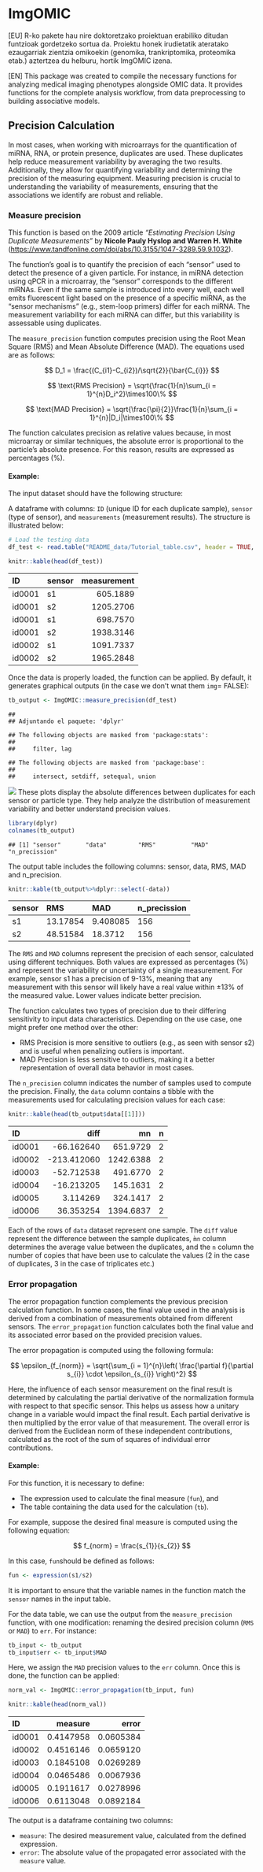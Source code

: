 ImgOMIC
================

\[EU\] R-ko pakete hau nire doktoretzako proiektuan erabiliko ditudan
funtzioak gordetzeko sortua da. Proiektu honek irudietatik ateratako
ezaugarriak zientzia omikoekin (genomika, trankriptomika, proteomika
etab.) aztertzea du helburu, hortik ImgOMIC izena.

\[EN\] This package was created to compile the necessary functions for
analyzing medical imaging phenotypes alongside OMIC data. It provides
functions for the complete analysis workflow, from data preprocessing to
building associative models.

## Precision Calculation

In most cases, when working with microarrays for the quantification of
miRNA, RNA, or protein presence, duplicates are used. These duplicates
help reduce measurement variability by averaging the two results.
Additionally, they allow for quantifying variability and determining the
precision of the measuring equipment. Measuring precision is crucial to
understanding the variability of measurements, ensuring that the
associations we identify are robust and reliable.

### Measure precision

This function is based on the 2009 article *“Estimating Precision Using
Duplicate Measurements”* by **Nicole Pauly Hyslop and Warren H. White**
(<https://www.tandfonline.com/doi/abs/10.3155/1047-3289.59.9.1032>).

The function’s goal is to quantify the precision of each “sensor” used
to detect the presence of a given particle. For instance, in miRNA
detection using qPCR in a microarray, the “sensor” corresponds to the
different miRNAs. Even if the same sample is introduced into every well,
each well emits fluorescent light based on the presence of a specific
miRNA, as the “sensor mechanisms” (e.g., stem-loop primers) differ for
each miRNA. The measurement variability for each miRNA can differ, but
this variability is assessable using duplicates.

The `measure_precision` function computes precision using the Root Mean
Square (RMS) and Mean Absolute Difference (MAD). The equations used are
as follows:

$$
D_1 = \frac{(C_{i1}-C_{i2})/\sqrt{2}}{\bar{C_{i}}}
$$

$$
\text{RMS Precision} = \sqrt{\frac{1}{n}\sum_{i = 1}^{n}D_i^2}\times100\%
$$

$$
\text{MAD Precision} = \sqrt{\frac{\pi}{2}}\frac{1}{n}\sum_{i = 1}^{n}|D_i|\times100\%
$$

The function calculates precision as relative values because, in most
microarray or similar techniques, the absolute error is proportional to
the particle’s absolute presence. For this reason, results are expressed
as percentages (%).

#### Example:

The input dataset should have the following structure:

A dataframe with columns: `ID` (unique ID for each duplicate sample),
`sensor` (type of sensor), and `measurements` (measurement results). The
structure is illustrated below:

``` r
# Load the testing data
df_test <- read.table("README_data/Tutorial_table.csv", header = TRUE, sep = ",")

knitr::kable(head(df_test))
```

| ID     | sensor | measurement |
|:-------|:-------|------------:|
| id0001 | s1     |    605.1889 |
| id0001 | s2     |   1205.2706 |
| id0001 | s1     |    698.7570 |
| id0001 | s2     |   1938.3146 |
| id0002 | s1     |   1091.7337 |
| id0002 | s2     |   1965.2848 |

Once the data is properly loaded, the function can be applied. By
default, it generates graphical outputs (in the case we don’t wnat them
`img`= FALSE):

``` r
tb_output <- ImgOMIC::measure_precision(df_test)
```

    ## 
    ## Adjuntando el paquete: 'dplyr'

    ## The following objects are masked from 'package:stats':
    ## 
    ##     filter, lag

    ## The following objects are masked from 'package:base':
    ## 
    ##     intersect, setdiff, setequal, union

![](README_files/figure-gfm/unnamed-chunk-2-1.png)<!-- --> These plots
display the absolute differences between duplicates for each sensor or
particle type. They help analyze the distribution of measurement
variability and better understand precision values.

``` r
library(dplyr)
colnames(tb_output)
```

    ## [1] "sensor"       "data"         "RMS"          "MAD"          "n_precission"

The output table includes the following columns: sensor, data, RMS, MAD
and n_precision.

``` r
knitr::kable(tb_output%>%dplyr::select(-data))
```

| sensor | RMS      | MAD      | n_precission |
|:-------|:---------|:---------|:-------------|
| s1     | 13.17854 | 9.408085 | 156          |
| s2     | 48.51584 | 18.3712  | 156          |

The `RMS` and `MAD` columns represent the precision of each sensor,
calculated using different techniques. Both values are expressed as
percentages (%) and represent the variability or uncertainty of a single
measurement. For example, sensor s1 has a precision of 9-13%, meaning
that any measurement with this sensor will likely have a real value
within ±13% of the measured value. Lower values indicate better
precision.

The function calculates two types of precision due to their differing
sensitivity to input data characteristics. Depending on the use case,
one might prefer one method over the other:

- RMS Precision is more sensitive to outliers (e.g., as seen with sensor
  s2) and is useful when penalizing outliers is important.
- MAD Precision is less sensitive to outliers, making it a better
  representation of overall data behavior in most cases.

The `n_precision` column indicates the number of samples used to compute
the precision. Finally, the `data` column contains a tibble with the
measurements used for calculating precision values for each case:

``` r
knitr::kable(head(tb_output$data[[1]]))
```

| ID     |        diff |        mn |   n |
|:-------|------------:|----------:|----:|
| id0001 |  -66.162640 |  651.9729 |   2 |
| id0002 | -213.412060 | 1242.6388 |   2 |
| id0003 |  -52.712538 |  491.6770 |   2 |
| id0004 |  -16.213205 |  145.1631 |   2 |
| id0005 |    3.114269 |  324.1417 |   2 |
| id0006 |   36.353254 | 1394.6837 |   2 |

Each of the rows of `data` dataset represent one sample. The `diff`
value represent the difference between the sample duplicates, ̀`mn`
column determines the average value between the duplicates, and the `n`
column the number of copies that have been use to calculate the values
(2 in the case of duplicates, 3 in the case of triplicates etc.)

### Error propagation

The error propagation function complements the previous precision
calculation function. In some cases, the final value used in the
analysis is derived from a combination of measurements obtained from
different sensors. The `error_propagation` function calculates both the
final value and its associated error based on the provided precision
values.

The error propagation is computed using the following formula:

$$
\epsilon_{f_{norm}} = \sqrt{\sum_{i = 1}^{n}\left( \frac{\partial f}{\partial s_{i}} \cdot \epsilon_{s_{i}} \right)^2}
$$

Here, the influence of each sensor measurement on the final result is
determined by calculating the partial derivative of the normalization
formula with respect to that specific sensor. This helps us assess how a
unitary change in a variable would impact the final result. Each partial
derivative is then multiplied by the error value of that measurement.
The overall error is derived from the Euclidean norm of these
independent contributions, calculated as the root of the sum of squares
of individual error contributions.

#### Example:

For this function, it is necessary to define:

- The expression used to calculate the final measure (`fun`), and
- The table containing the data used for the calculation (`tb`).

For example, suppose the desired final measure is computed using the
following equation:

$$
f_{norm} = \frac{s_{1}}{s_{2}}
$$

In this case, `fun`should be defined as follows:

``` r
fun <- expression(s1/s2)
```

It is important to ensure that the variable names in the function match
the `sensor` names in the input table.

For the data table, we can use the output from the `measure_precision`
function, with one modification: renaming the desired precision column
(`RMS` or `MAD`) to `err`. For instance:

``` r
tb_input <- tb_output 
tb_input$err <- tb_input$MAD
```

Here, we assign the `MAD` precision values to the `err` column. Once
this is done, the function can be applied:

``` r
norm_val <- ImgOMIC::error_propagation(tb_input, fun)

knitr::kable(head(norm_val))
```

| ID     |   measure |     error |
|:-------|----------:|----------:|
| id0001 | 0.4147958 | 0.0605384 |
| id0002 | 0.4516146 | 0.0659120 |
| id0003 | 0.1845108 | 0.0269289 |
| id0004 | 0.0465486 | 0.0067936 |
| id0005 | 0.1911617 | 0.0278996 |
| id0006 | 0.6113048 | 0.0892184 |

The output is a dataframe containing two columns:

- `measure`: The desired measurement value, calculated from the defined
  expression.
- `error`: The absolute value of the propagated error associated with
  the `measure` value.
